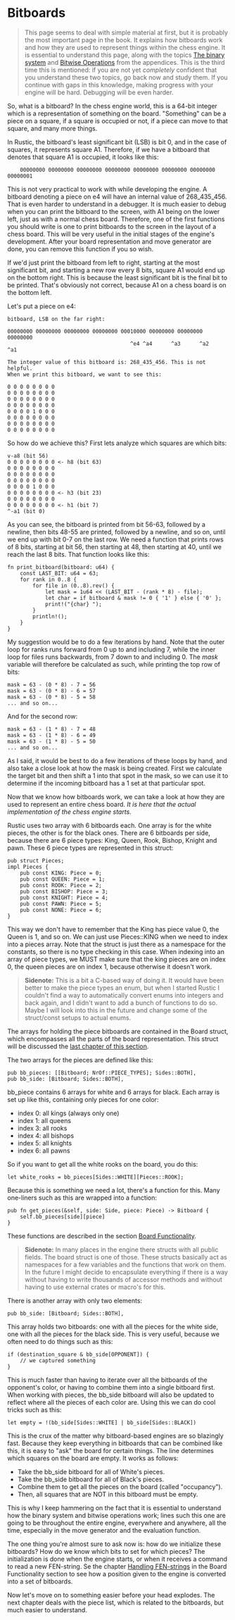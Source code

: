 # Bitboards

>This page seems to deal with simple material at first, but it is probably
>the most important page in the book. It explains how bitboards work and
>how they are used to represent things within the chess engine. It is
>essential to understand this page, along with the topics [The binary
>system](../appendix/binary_system.md) and [Bitwise
>Operations](../appendix/bitwise_operations.md) from the appendices. This
>is the third time this is mentioned: if you are not yet _completely_
>confident that you understand these two topics, go back now and study
>them. If you continue with gaps in this knowledge, making progress with
>your engine will be hard. Debugging will be even harder.

So, what is a bitboard? In the chess engine world, this is a 64-bit integer
which is a representation of something on the board. "Something" can be a
piece on a square, if a square is occupied or not, if a piece can move to
that square, and many more things.

In Rustic, the bitboard's least significant bit (LSB) is bit 0, and in the
case of squares, it represents square A1. Therefore, if we have a bitboard
that denotes that square A1 is occupied, it looks like this:

```
    00000000 00000000 00000000 00000000 00000000 00000000 00000000 00000001
```

This is not very practical to work with while developing the  engine. A
bitboard denoting a piece on e4 will have an internal value of 268_435_456.
That is even harder to understand in a debugger. It is much easier to debug
when you can print the bitboard to the screen, with A1 being on the lower
left, just as with a normal chess board. Therefore, one of the first
functions you should write is one to print bitboards to the screen in the
layout of a chess board. This will be very useful in the initial stages of
the engine's development. After your board representation and move
generator are done, you can remove this function if you so wish.

If we'd just print the bitboard from left to right, starting at the most
significant bit, and starting a new row every 8 bits, square A1 would end
up on the bottom right. This is because the least significant bit is the
final bit to be printed. That's obviously not correct, because A1 on a
chess board is on the bottom left.

Let's put a piece on e4:

```
bitboard, LSB on the far right:

00000000 00000000 00000000 00000000 00010000 00000000 00000000 00000000
                                       ^e4 ^a4      ^a3      ^a2      ^a1

The integer value of this bitboard is: 268_435_456. This is not helpful.
When we print this bitboard, we want to see this:

0 0 0 0 0 0 0 0
0 0 0 0 0 0 0 0
0 0 0 0 0 0 0 0
0 0 0 0 0 0 0 0
0 0 0 0 1 0 0 0
0 0 0 0 0 0 0 0
0 0 0 0 0 0 0 0 
0 0 0 0 0 0 0 0
```

So how do we achieve this? First lets analyze which squares are which bits:

```
v-a8 (bit 56)
0 0 0 0 0 0 0 0 <- h8 (bit 63)
0 0 0 0 0 0 0 0
0 0 0 0 0 0 0 0
0 0 0 0 0 0 0 0
0 0 0 0 1 0 0 0
0 0 0 0 0 0 0 0 <- h3 (bit 23)
0 0 0 0 0 0 0 0 
0 0 0 0 0 0 0 0 <- h1 (bit 7)
^-a1 (bit 0)
```

As you can see, the bitboard is printed from bit 56-63, followed by a
newline, then bits 48-55 are printed, followed by a newline, and so on,
until we end up with bit 0-7 on the last row. We need a function that
prints rows of 8 bits, starting at bit 56, then starting at 48, then
starting at 40, until we reach the last 8 bits. That function looks like
this:

```rust,ignore
fn print_bitboard(bitboard: u64) {
    const LAST_BIT: u64 = 63;
    for rank in 0..8 {
        for file in (0..8).rev() {
            let mask = 1u64 << (LAST_BIT - (rank * 8) - file);
            let char = if bitboard & mask != 0 { '1' } else { '0' };
            print!("{char} ");
        }
        println!();
    }
}
```

My suggestion would be to do a few iterations by hand. Note that the outer
loop for ranks runs forward from 0 up to and including 7, while the inner
loop for files runs backwards, from 7 down to and including 0. The _mask_
variable will therefore be calculated as such, while printing the top row
of bits:

```
mask = 63 - (0 * 8) - 7 = 56
mask = 63 - (0 * 8) - 6 = 57
mask = 63 - (0 * 8) - 5 = 58
... and so on...
```

And for the second row:

```
mask = 63 - (1 * 8) - 7 = 48
mask = 63 - (1 * 8) - 6 = 49
mask = 63 - (1 * 8) - 5 = 50
... and so on...
```

As I said, it would be best to do a few iterations of these loops by hand,
and also take a close look at how the mask is being created. First we
calculate the target bit and then shift a 1 into that spot in the mask, so
we can use it to determine if the incoming bitboard has a 1 set at that
particular spot.

Now that we know how bitboards work, we can take a look at how they are
used to represent an entire chess board. _It is here that the actual
implementation of the chess engine starts_.

Rustic uses two array with 6 bitboards each. One array is for the white
pieces, the other is for the black ones. There are 6 bitboards per side,
because there are 6 piece types: King, Queen, Rook, Bishop, Knight and
pawn. These 6 piece types are represented in this struct:

```rust,ignore
pub struct Pieces;
impl Pieces {
    pub const KING: Piece = 0;
    pub const QUEEN: Piece = 1;
    pub const ROOK: Piece = 2;
    pub const BISHOP: Piece = 3;
    pub const KNIGHT: Piece = 4;
    pub const PAWN: Piece = 5;
    pub const NONE: Piece = 6;
}
```

This way we don't have to remember that the King has piece value 0, the
Queen is 1, and so on. We can just use Pieces::KING when we need to index
into a pieces array. Note that the struct is just there as a namespace for
the constants, so there is no type checking in this case. When indexing
into an array of piece types, we MUST make sure that the king pieces are on
index 0, the queen pieces are on index 1, because otherwise it doesn't
work.

>**Sidenote:** This is a bit a C-based way of doing it. It would have been
>better to make the piece types an enum, but when I started Rustic I
>couldn't find a way to automatically convert enums into integers and back
>again, and I didn't want to add a bunch of functions to do so. Maybe I
>will look into this in the future and change some of the struct/const
>setups to actual enums.

The arrays for holding the piece bitboards are contained in the Board
struct, which encompasses all the parts of the board representation. This
struct will be discussed the [last chapter of this
section](./board_struct.md).

The two arrays for the pieces are defined like this:

```rust,ignore
pub bb_pieces: [[Bitboard; NrOf::PIECE_TYPES]; Sides::BOTH],
pub bb_side: [Bitboard; Sides::BOTH],
```

bb_piece contains 6 arrays for white and 6 arrays for black. Each array is
set up like this, containing only pieces for one color:

- index 0: all kings (always only one)
- index 1: all queens
- index 3: all rooks
- index 4: all bishops
- index 5: all knights
- index 6: all pawns

So if you want to get all the white rooks on the board, you do this:

```rust,ignore
let white_rooks = bb_pieces[Sides::WHITE][Pieces::ROOK];
```

Because this is something we need a lot, there's a function for this. Many
one-liners such as this are wrapped into a function:

```rust,ignore
pub fn get_pieces(&self, side: Side, piece: Piece) -> Bitboard {
    self.bb_pieces[side][piece]
}
```

These functions are described in the section [Board
Functionality](../board_functionality/board_functionality.md).

>**Sidenote:** In many places in the engine there structs with all public
>fields. The board struct is one of those. These structs basically act as
>namespaces for a few variables and the functions that work on them. In the
>future I might decide to encapsulate everything if there is a way without
>having to write thousands of accessor methods and without having to use
>external crates or macro's for this.

There is another array with only two elements:

```rust,ignore
pub bb_side: [Bitboard; Sides::BOTH],
```

This array holds two bitboards: one with all the pieces for the white side,
one with all the pieces for the black side. This is very useful, because we
often need to do things such as this:

```rust,ignore
if (destination_square & bb_side[OPPONENT]) {
    // we captured something
}
```

This is much faster than having to iterate over all the bitboards of the
opponent's color, or having to combine them into a single bitboard first.
When working with pieces, the bb_side bitboard will also be updated to
reflect where all the pieces of each color are. Using this we can do cool
tricks such as this:

```rust,ignore
let empty = !(bb_side[Sides::WHITE] | bb_side[Sides::BLACK])
```

This is the crux of the matter why bitboard-based engines are so blazingly
fast. Because they keep everything in bitboards that can be combined like
this, it is easy to "ask" the board for certain things. The line determines
which squares on the board are empty. It works as follows:

- Take the bb_side bitboard for all of White's pieces.
- Take the bb_side bitboard for all of Black's pieces.
- Combine them to get all the pieces on the board (called "occupancy").
- Then, all squares that are NOT in this bitboard must be empty.

This is why I keep hammering on the fact that it is essential to understand
how the binary system and bitwise operations work; lines such this one are
going to be throughout the entire engine, everywhere and anywhere, all the
time, especially in the move generator and the evaluation function.

The one thing you're almost sure to ask now is: how do we initialize these
bitboards? How do we know which bits to set for which pieces? The
initialization is done when the engine starts, or when it receives a
command to read a new FEN-string. Se the chapter [Handling
FEN-strings](../board_functionality/handling_fen_strings.md) in the Board
Functionality section to see how a position given to the engine is
converted into a set of bitboards.

Now let's move on to something easier before your head explodes. The next
chapter deals with the piece list, which is related to the bitboards, but
much easier to understand.
